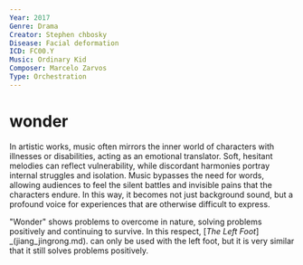 ```yaml
---
Year: 2017
Genre: Drama
Creator: Stephen chbosky
Disease: Facial deformation
ICD: FC00.Y
Music: Ordinary Kid
Composer: Marcelo Zarvos
Type: Orchestration
---
```


# wonder

In artistic works, music often mirrors the inner world of characters with illnesses or disabilities, acting as an emotional translator. Soft, hesitant melodies can reflect vulnerability, while discordant harmonies portray internal struggles and isolation. Music bypasses the need for words, allowing audiences to feel the silent battles and invisible pains that the characters endure. In this way, it becomes not just background sound, but a profound voice for experiences that are otherwise difficult to express.

"Wonder" shows problems to overcome in nature, solving problems positively and continuing to survive. In this respect, [*The Left Foot*] _(jiang_jingrong.md). can only be used with the left foot, but it is very similar that it still solves problems positively.
